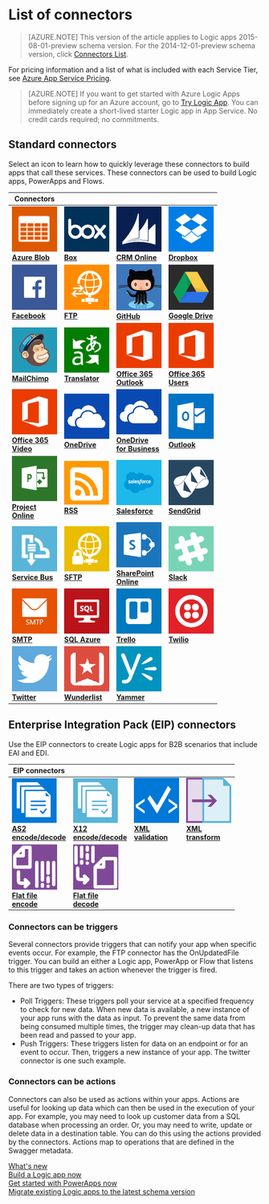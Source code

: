 <properties
	pageTitle="List of Microsoft-managed connectors for use in Microsoft Azure Logic apps | Microsoft Azure App Service"
	description="Get a complete list of the Microsoft-Managed connectors you can use to build Logic apps in Azure App Service"
	services="app-service\logic"
	documentationCenter=""
	authors="MSFTMAN"
	manager="erikre"
	editor=""
    tags="connectors"/>

<tags
	ms.service="app-service-logic"
	ms.workload="integration"
	ms.tgt_pltfrm="na"
	ms.devlang="na"
	ms.topic="get-started-article"
	ms.date="05/31/2016"
	ms.author="deonhe"/>

# List of connectors

>[AZURE.NOTE] This version of the article applies to Logic apps 2015-08-01-preview schema version. For the 2014-12-01-preview schema version, click [Connectors List](../app-service-logic/app-service-logic-connectors-list.md). 

For pricing information and a list of what is included with each Service Tier, see [Azure App Service Pricing](https://azure.microsoft.com/pricing/details/app-service/).

> [AZURE.NOTE] If you want to get started with Azure Logic Apps before signing up for an Azure account, go to [Try Logic App](https://tryappservice.azure.com/?appservice=logic). You can immediately create a short-lived starter Logic app in App Service. No credit cards required; no commitments.

## Standard connectors

Select an icon to learn how to quickly leverage these connectors to build  apps that call these services. These connectors can be used to build Logic apps, PowerApps and Flows.

|Connectors||||
|-----------|-----------|-----------|-----------|
|[![API Icon][blobicon]<br/>**Azure Blob**][azureblobdoc]|[![API Icon][boxicon]<br/>**Box**][boxDoc]|[![API Icon][crmonlineicon]<br/>**CRM Online**][crmonlinedoc]|[![API Icon][dropboxicon]<br/>**Dropbox**][dropboxdoc]|
|[![API Icon][facebookicon]<br/>**Facebook**][facebookdoc]|[![API Icon][ftpicon]<br/>**FTP**][ftpdoc]|[![API Icon][githubicon]<br/>**GitHub**][githubdoc]|[![API Icon][googledriveicon]<br/>**Google Drive**][googledrivedoc]|
|[![API Icon][mailchimpicon]<br/>**MailChimp**][mailchimpdoc]|[![API Icon][microsofttranslatoricon]<br/>**Translator**][microsofttranslatordoc]|[![API Icon][office365icon]<br/>**Office 365**<br/>**Outlook**][office365outlookdoc]|[![API Icon][office365icon]<br/>**Office 365**<br/>**Users**][office365usersdoc]|
|[![API Icon][office365icon]<br/>**Office 365**<br/>**Video**][office365videodoc]|[![API Icon][onedriveicon]<br/>**OneDrive**][onedrivedoc]|[![API Icon][onedriveicon]<br/>**OneDrive<br/>for Business**][onedriveforbusinessdoc]|[![API Icon][outlookicon]<br/>**Outlook**][outlookdoc]|
|[![API Icon][projectonlineicon]<br/>**Project<br/>Online**][projectonlinedoc]|[![API Icon][rssicon]<br/>**RSS**][rssdoc]|[![API Icon][salesforceicon]<br/>**Salesforce**][salesforcedoc]|[![API Icon][sendgridicon]<br/>**SendGrid**][sendgriddoc]|
|[![API Icon][servicebusicon]<br/>**Service Bus**][servicebusdoc]|[![API Icon][sftpicon]<br/>**SFTP**][sftpdoc]|[![API Icon][sharepointicon]<br/>**SharePoint**<br/>**Online**][sharepointdoc]|[![API Icon][slackicon]<br/>**Slack**<br/>][slackdoc]|
|[![API Icon][smtpicon]<br/>**SMTP**][smtpdoc]|[![API Icon][sqlicon]<br/>**SQL Azure**][sqldoc]|[![API Icon][trelloicon]<br/>**Trello**][trellodoc]|[![API Icon][twilioicon]<br/>**Twilio**][twiliodoc]|
|[![API Icon][twittericon]<br/>**Twitter**][twitterdoc]|[![API Icon][wunderlisticon]<br/>**Wunderlist**][wunderlistdoc]|[![API Icon][yammericon]<br/>**Yammer**][yammerdoc] | |

## Enterprise Integration Pack (EIP) connectors
Use the EIP connectors to create Logic apps for B2B scenarios that include EAI and EDI.  
 
|EIP connectors ||||
|-----------|-----------|-----------|-----------|
|[![API Icon][as2icon]<br/>**AS2</br>encode/decode**][as2doc]|[![API Icon][x12icon]<br/>**X12</br>encode/decode**][x12Doc]|[![API Icon][xmlvalidateicon]<br/>**XML <br/>validation**][xmlvalidatedoc]|[![API Icon][xmltransformicon]<br/>**XML<br/> transform**][xmltransformdoc]|
|[![API Icon][flatfileicon]<br/>**Flat file</br>encode**][flatfiledoc]|[![API Icon][flatfiledecodeicon]<br/>**Flat file</br>decode**][flatfiledecodedoc]|||


### Connectors can be triggers
Several connectors provide triggers that can notify your app when specific events occur. For example, the FTP connector has the OnUpdatedFile trigger. You can build an either a Logic app, PowerApp or Flow that listens to this trigger and takes an action whenever the trigger is fired.

There are two types of triggers:  

* Poll Triggers: These triggers poll your service at a specified frequency to check for new data. When new data is available, a new instance of your app runs with the data as input. To prevent the same data from being consumed multiple times, the trigger may clean-up data that has been read and passed to your app.
* Push Triggers: These triggers listen for data on an endpoint or for an event to occur. Then, triggers a new instance of your app. The twitter connector is one such example.


### Connectors can be actions
Connectors can also be used as actions within your apps. Actions are useful for looking up data which can then be used in the execution of your app. For example, you may need to look up customer data from a SQL database when processing an order. Or, you may need to write, update or delete data in a destination table. You can do this using the actions provided by the connectors. Actions map to operations that are defined in the Swagger metadata.


[What's new](../app-service-logic/app-service-logic-schema-2015-08-01.md)  
[Build a Logic app now](../app-service-logic/app-service-logic-create-a-logic-app.md)  
[Get started with PowerApps now](../power-apps/powerapps-get-started-azure-portal.md)  
[Migrate existing Logic apps to the latest schema version](connectors-schema-migration.md) 

<!--Connectors Documentation-->
[azureblobdoc]: ./connectors-create-api-azureblobstorage.md "Connect to Azure blob to manage files in your blob container."
[bingsearchDoc]: ./connectors-create-api-bingsearch.md "Search Bing for web, images, news and video."
[boxDoc]: ./connectors-create-api-box.md "Connects to Box and can upload, get, delete, list, and more file tasks."
[crmonlinedoc]: ./connectors-create-api-crmonline.md "Connect to Dynamics CRM Online and do more with your CRM Online data."
[dropboxdoc]: ./connectors-create-api-dropbox.md "Connect to Dropbox and can get, delete, list, and more file tasks."
[exceldoc]: ./connectors-create-api-excel.md "Connect to Excel."
[facebookdoc]: ./connectors-create-api-facebook.md "Connect to Facebook to post to a timeline, get a page feed, and more."
[ftpdoc]: ./connectors-create-api-ftp.md "Connects to an FTP / FTPS server and do different FTP tasks, including uploading, getting, deleting files, and more."
[googledrivedoc]: ./connectors-create-api-googledrive.md "Connect to GoogleDrive and interact with your data."
[microsofttranslatordoc]: ./connectors-create-api-microsofttranslator.md
[office365outlookdoc]: ./connectors-create-api-office365-outlook.md "The Office 365 Connector can send and receive emails, manage your calendar, and manage your contacts using your Office 365 account."
[officeunifieddoc]: ./connectors-create-api-bingsearch.md
[office365usersdoc]: ./connectors-create-api-office365-users.md
[office365videodoc]: ./connectors-create-api-office365-video.md
[onedrivedoc]: ./connectors-create-api-onedrive.md "Connects to your personal Microsoft OneDrive and upload, delete, list files, and more."
[onedriveforbusinessdoc]: ./connectors-create-api-onedriveforbusiness.md "Connects to your business Microsoft OneDrive and uploads, deletes, lists your files, and more."
[outlookdoc]: ./connectors-create-api-outlook.md "Connect to your Outlook mailbox and access your email and more."
[projectonlinedoc]: ./connectors-create-api-projectonline.md "Connects to Microsoft Project Online."
[rssdoc]: ./connectors-create-api-rss.md "RSS connector allows the users to publish and retrieve feed items. It also allows the users to trigger operations when a new item is published to the feed."
[salesforcedoc]: ./connectors-create-api-salesforce.md "Connect to your Salesforce account and manage  accounts, leads, opportunities, and more."
[sendgriddoc]: ./connectors-create-api-sendgrid.md "Connects to Microsoft Project Online."
[servicebusdoc]: ./connectors-create-api-servicebus.md "Can send messages from Service Bus Queues and Topics and receive messages from Service Bus Queues and Subscriptions."
[sharepointdoc]: ./connectors-create-api-sharepointonline.md "Connects to SharePoint Online to manage documents and list items."
[slackdoc]: ./connectors-create-api-slack.md "Connect to Slack and post messages to Slack channels."
[sftpdoc]: ./connectors-create-api-sftp.md "Connects to SFTP and can upload, get, delete files, and more."
[githubdoc]: ./connectors-create-api-github.md "Connects to GitHub and can track issues."
[mailchimpdoc]: ./connectors-create-api-mailchimp.md "Send Better Email."
[smtpdoc]: ./connectors-create-api-smtp.md "Connects to a SMTP server and can send email with attachments."
[sqldoc]: ./connectors-create-api-sqlazure.md "Connects to SQL Azure Database. You can create, update, get, and delete entries on a SQL database table."
[trellodoc]: ./connectors-create-api-trello.md "Trello is the free,  flexible, and visual way to organize anything with anyone."
[twiliodoc]: ./connectors-create-api-twilio.md "Connects to Twilio and can send and get messages, get available numbers, managing incoming phone numbers, and more."
[twitterdoc]: ./connectors-create-api-twitter.md "Connects to Twitter and get timelines, post tweets, and more."
[wunderlistdoc]: ./connectors-create-api-wunderlist.md "Keep your life in sync."
[yammerdoc]: ./connectors-create-api-yammer.md "Connects to Yammer to post messages and get new messages."
[as2doc]: ../app-service-logic/app-service-logic-enterprise-integration-as2.md "Learn about enterprise integration AS2."
[x12doc]: ../app-service-logic/app-service-logic-enterprise-integration-x12.md "Learn about enterprise integration X12"
[flatfiledoc]: ../app-service-logic/app-service-logic-enterprise-integration-flatfile.md "Learn about enterprise integration flat file."
[flatfiledecodedoc]: ../app-service-logic/app-service-logic-enterprise-integration-flatfile.md/#how-to-create-the-flat-file-decoding-connector "Learn about enterprise integration flat file."
[xmlvalidatedoc]: ../app-service-logic/app-service-logic-enterprise-integration-xml.md "Learn about enterprise integration XML validation."
[xmltransformdoc]: ../app-service-logic/app-service-logic-enterprise-integration-transform.md "Learn about enterprise integration transforms."

<!--Icon references-->
[blobicon]: ./media/apis-list/blobicon.png
[bingsearchicon]: ./media/apis-list/bingsearchicon.png
[boxicon]: ./media/apis-list/boxicon.png
[ftpicon]: ./media/apis-list/ftpicon.png
[githubicon]: ./media/apis-list/githubicon.png
[crmonlineicon]: ./media/apis-list/dynamicscrmicon.png
[dropboxicon]: ./media/apis-list/dropboxicon.png
[excelicon]: ./media/apis-list/excelicon.png
[facebookicon]: ./media/apis-list/facebookicon.png
[googledriveicon]: ./media/apis-list/googledriveicon.png
[mailchimpicon]: ./media/apis-list/mailchimpicon.png
[microsofttranslatoricon]: ./media/apis-list/translatoricon.png
[office365icon]: ./media/apis-list/office365icon.png
[onedriveicon]: ./media/apis-list/onedriveicon.png
[onedriveforbusinessicon]: ./media/apis-list/onedriveforbusinessicon.png
[outlookicon]: ./media/apis-list/outlookicon.png
[projectonlineicon]: ./media/apis-list/projectonlineicon.png
[rssicon]: ./media/apis-list/rssicon.png
[salesforceicon]: ./media/apis-list/salesforceicon.png
[sendgridicon]: ./media/apis-list/sendgridicon.png
[servicebusicon]: ./media/apis-list/servicebusicon.png
[sftpicon]: ./media/apis-list/sftpicon.png
[sharepointicon]: ./media/apis-list/sharepointicon.png
[slackicon]: ./media/apis-list/slackicon.png
[smtpicon]: ./media/apis-list/smtpicon.png
[sqlicon]: ./media/apis-list/sqlicon.png
[trelloicon]: ./media/apis-list/trelloicon.png
[twilioicon]: ./media/apis-list/twilioicon.png
[twittericon]: ./media/apis-list/twittericon.png
[wunderlisticon]: ./media/apis-list/wunderlisticon.png
[yammericon]: ./media/apis-list/yammericon.png
[as2icon]: ./media/apis-list/as2new.png
[x12icon]: ./media/apis-list/x12new.png
[flatfileicon]: ./media/apis-list/flatfileencoding.png
[flatfiledecodeicon]: ./media/apis-list/flatfiledecoding.png
[xmlvalidateicon]: ./media/apis-list/xmlvalidation.png
[xmltransformicon]: ./media/apis-list/xsltransform.png
